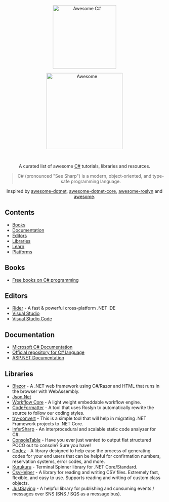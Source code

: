 <p align="center">
    <a href="https://docs.microsoft.com/en-us/dotnet/csharp">
        <img src="https://raw.githubusercontent.com/jessicabarclay/awesome-csharp/master/media/awesome-csharp.png" alt="Awesome C#" width="200">
    </a>
</p>
<p align="center">
    <a href="https://github.com/sindresorhus/awesome">
        <img src="https://cdn.rawgit.com/sindresorhus/awesome/d7305f38d29fed78fa85652e3a63e154dd8e8829/media/badge.svg" alt="Awesome" width="240">
    </a>
</p>
<br/>
<div align="center">

A curated list of awesome [C#](https://github.com/dotnet/csharplang) tutorials, libraries and resources.

> C# (pronounced "See Sharp") is a modern, object-oriented, and type-safe programming language.

Inspired by [awesome-dotnet](https://github.com/quozd/awesome-dotnet), [awesome-dotnet-core](https://github.com/thangchung/awesome-dotnet-core), [awesome-roslyn](https://github.com/ironcev/awesome-roslyn) and [awesome](https://github.com/sindresorhus/awesome).
</div>

## Contents

- [Books](#books)
- [Documentation](#documentation)
- [Editors](#editors)
- [Libraries](#Libraries)
- [Learn](#learn)
- [Platforms](#platforms)

## Books
- [Free books on C# programming](https://github.com/EbookFoundation/free-programming-books/blob/master/books/free-programming-books.md#c-sharp)
## Editors
- [Rider](https://www.jetbrains.com/rider/) - A fast & powerful cross-platform .NET IDE
- [Visual Studio](https://github.com/egeerardyn/awesome-visual-studio)
- [Visual Studio Code](https://github.com/viatsko/awesome-vscode#readme)
## Documentation
- [Microsoft C# Documentation](https://docs.microsoft.com/en-us/dotnet/csharp/)
- [Official repository for C# language](https://github.com/dotnet/csharplang)
- [ASP.NET Documentation](https://docs.microsoft.com/en-gb/aspnet/core/?view=aspnetcore-5.0)
## Libraries
- [Blazor](https://github.com/AdrienTorris/awesome-blazor) - A .NET web framework using C#/Razor and HTML that runs in the browser with WebAssembly.
- [Json.Net](https://www.newtonsoft.com/json)
- [Workflow Core](https://github.com/danielgerlag/workflow-core) - A light weight embeddable workflow engine.
- [CodeFormatter](https://github.com/dotnet/codeformatter) - A tool that uses Roslyn to automatically rewrite the source to follow our coding styles.
- [try-convert](https://github.com/dotnet/try-convert) - This is a simple tool that will help in migrating .NET Framework projects to .NET Core.
- [InferSharp](https://github.com/microsoft/infersharp) - An interprocedural and scalable static code analyzer for C#.
- [ConsoleTable](https://github.com/khalidabuhakmeh/ConsoleTables) - Have you ever just wanted to output flat structured POCO out to console? Sure you have!
- [Codez](https://github.com/khalidabuhakmeh/codez) - A library designed to help ease the process of generating codes for your end users that can be helpful for confirmation numbers, reservation systems, error codes, and more.
- [Kurukuru](https://github.com/mayuki/Kurukuru) - Terminal Spinner library for .NET Core/Standard.
- [CsvHelper](https://github.com/JoshClose/CsvHelper) - A library for reading and writing CSV files. Extremely fast, flexible, and easy to use. Supports reading and writing of custom class objects.
- [JustSaying](https://github.com/justeat/JustSaying) - A helpful library for publishing and consuming events / messages over SNS (SNS / SQS as a message bus).